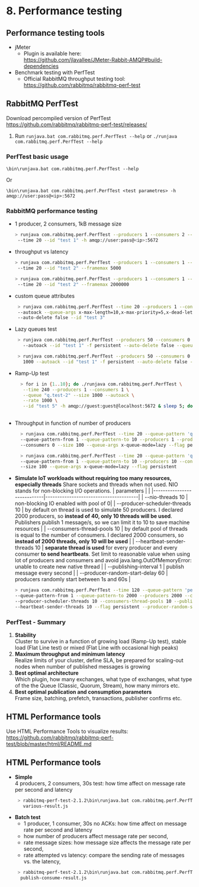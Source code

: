 # 8. Performance testing
## Performance testing tools
* jMeter
  * Plugin is available here:   
    https://github.com/jlavallee/JMeter-Rabbit-AMQP#build-dependencies
* Benchmark testing with PerfTest
  * Official RabbitMQ throughput testing tool:   
    https://github.com/rabbitmq/rabbitmq-perf-test
## RabbitMQ PerfTest
Download percompiled version of PerfTest    
https://github.com/rabbitmq/rabbitmq-perf-test/releases/
1. Run
``runjava.bat com.rabbitmq.perf.PerfTest --help``
or
``./runjava com.rabbitmq.perf.PerfTest --help``
### PerfTest basic usage
```
\bin\runjava.bat com.rabbitmq.perf.PerfTest --help
```
Or
```
\bin\runjava.bat com.rabbitmq.perf.PerfTest <test parametres> -h amqp://user:pass@<ip>:5672
```
### RabbitMQ performance testing
* 1 producer, 2 consumers, 1kB message size
  ```bash
  > runjava com.rabbitmq.perf.PerfTest --producers 1 --consumers 2 --queue "q.test-1" --size 1000 --autoack
   --time 20 --id "test 1" -h amqp://user:pass@<ip>:5672
  ```
* throughput vs latency
  ```bash
  > runjava com.rabbitmq.perf.PerfTest --producers 1 --consumers 1 --queue "q.test-1" --size 1000000 --autoack
   --time 20 --id "test 2" --framemax 5000

  > runjava com.rabbitmq.perf.PerfTest --producers 1 --consumers 1 --queue "q.test-1" --size 1000000 --autoack
   --time 20 --id "test 2" --framemax 2000000
  ```
* custom queue attributes
  ```bash
   > runjava com.rabbitmq.perf.PerfTest --time 20 --producers 1 --consumers 2 --queue "q.test-2" --size 1000
   --autoack --queue-args x-max-length=10,x-max-priority=5,x-dead-letter-exchange=ex.dlx-exchange-name
   --auto-delete false --id "test 3"
  ```
* Lazy queues test
  ```bash
   > runjava com.rabbitmq.perf.PerfTest --producers 50 --consumers 0 --queue "q.lazy-queue" --size 1000
     --autoack --id "test 1" -f persistent --auto-delete false --queue-args x-queue-mode=lazy --time 20
  
   > runjava com.rabbitmq.perf.PerfTest --producers 50 --consumers 0 --queue "q.not-lazy-queue" --size
     1000 --autoack --id "test 1" -f persistent --auto-delete false --time 20
  ```
* Ramp-Up test
  ```bash
    > for i in {1..10}; do ./runjava com.rabbitmq.perf.PerfTest \
     --time 240 --producers 1 --consumers 1 \
     --queue "q.test-2" --size 1000 --autoack \
     --rate 1000 \
     --id "test 5" -h amqp://guest:guest@localhost:5672 & sleep 5; done
 
  ```
* Throughput in function of number of producers
  ```bash
    > runjava com.rabbitmq.perf.PerfTest --time 20 --queue-pattern 'q.perf-test-%d'
    --queue-pattern-from 1 --queue-pattern-to 10 --producers 1 --producer-channel-count 10
    --consumers 0 --size 100 --queue-args x-queue-mode=lazy --flag persistent

    > runjava com.rabbitmq.perf.PerfTest --time 20 --queue-pattern 'q.perf-test-%d'
    --queue-pattern-from 1 --queue-pattern-to 10 --producers 10 --consumers 0
    --size 100 --queue-args x-queue-mode=lazy --flag persistent 
  ```
*  **Simulate IoT workloads without requiring too many resources, especially threads**
   Share sockets and threads when not used. NIO stands for non-blocking I/O operations.
    | parameters                 |                                       |
    |----------------------------|---------------------------------------|
    | --nio-threads 10             | non-blocking IO enabled with pool of 0|
    | --producer-scheduler-threads 10  | by default on thread is used to simulate 50 producers. I declared 2000 producers, so **instead of 40, only 10 threads will be used**. Publishers publish 1 message/s, so we can limit it to 10 to save machine resources              |
    | --consumers-thread-pools 10  | by default pool of threads is equal to the number of consumers. I declared 2000 consumers, so **instead of 2000 threads, only 10 will be used** |
    | --heartbeat-sender-threads 10 | **separate thread is used** for every producer and every consumer **to send heartbeats**. Set limit to reasonable value when using lot of producers and consumers and avoid java.lang.OutOfMemoryError: unable to create new native thread |
    | --publishing-interval 1     | publish message every second    |
    | --producer-random-start-delay 60 | producers randomly start between 1s and 60s |

   ```bash
   > runjava com.rabbitmq.perf.PerfTest --time 120 --queue-pattern 'perf-test-%05d'
   --queue-pattern-from 1 --queue-pattern-to 2000 --producers 2000 --consumers 0 --nio-threads 10
   --producer-scheduler-threads 10 --consumers-thread-pools 10 --publishing-interval 1 --size 512
   --heartbeat-sender-threads 10 --flag persistent --producer-random-start-delay 60
   ```
### PerfTest - Summary
1. **Stability**   
Cluster to survive in a function of growing load (Ramp-Up test), stable load (Flat Line test) or
mixed (Flat Line with occasional high peaks)
2. **Maximum throughput and minimum latency**   
Realize limits of your cluster, define SLA, be prepared for scaling-out nodes when number of
published messages is growing
3. **Best optimal architecture**   
Which plugin, how many exchanges, what type of exchanges, what type of the the Queue
(Classic, Quorum, Stream), how many mirrors etc.
4. **Best optimal publication and consumption parameters**   
Frame size, batching, prefetch, transactions, publisher confirms etc.

## HTML Performance tools
Use HTML Performance Tools to visualize results:   
https://github.com/rabbitmq/rabbitmq-perf-test/blob/master/html/README.md


## HTML Performance tools
* **Simple**  
  4 producers, 2 consumers, 30s test: how time affect on message rate per second and latency
  ```bash
   > rabbitmq-perf-test-2.1.2\bin\runjava.bat com.rabbitmq.perf.PerfTestMulti various-spec.js
     various-result.js
  ```
* **Batch test**
  - 1 producer, 1 consumer, 30s no ACKs: how time affect on message rate per second and latency
  - how number of producers affect message rate per second,
  - rate message sizes: how message size affects the message rate per second,
  - rate attempted vs latency: compare the sending rate of messages vs. the latency,
  ```bash
   > rabbitmq-perf-test-2.1.2\bin\runjava.bat com.rabbitmq.perf.PerfTestMulti publish-consume-spec.js
    publish-consume-result.js
  ```

